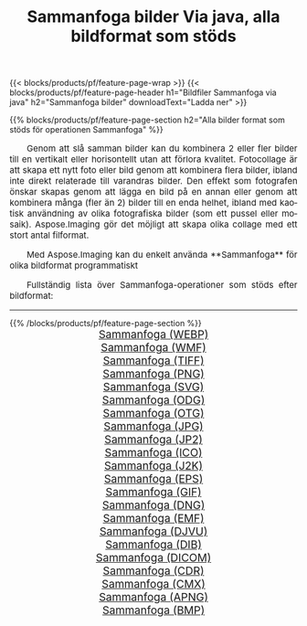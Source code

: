 ﻿---
title: Sammanfoga bilder Via java, alla bildformat som stöds 
weight: 3920
url: /sv/java/merge 
lang: sv
langdirlevel: 2
locales: zh-hans,ja,it,ru,de,es,fr,nl,id,lt,pl,pt,vi,tr,ko,zh-hant,ar,hi,th,sv,cs,uk,he
description: Med Aspose.Imaging kan du enkelt Sammanfoga bilder via java
---

{{< blocks/products/pf/feature-page-wrap >}}
{{< blocks/products/pf/feature-page-header h1="Bildfiler Sammanfoga via java" h2="Sammanfoga bilder" downloadText="Ladda ner" >}}


{{% blocks/products/pf/feature-page-section  h2="Alla bilder format som stöds för operationen Sammanfoga" %}}
<p align="justify" style="text-indent:2em;font-size:15px;">
Genom att slå samman bilder kan du kombinera 2 eller fler bilder till en vertikalt eller horisontellt utan att förlora kvalitet. Fotocollage är att skapa ett nytt foto eller bild genom att kombinera flera bilder, ibland inte direkt relaterade till varandras bilder. Den effekt som fotografen önskar skapas genom att lägga en bild på en annan eller genom att kombinera många (fler än 2) bilder till en enda helhet, ibland med kaotisk användning av olika fotografiska bilder (som ett pussel eller mosaik). Aspose.Imaging gör det möjligt att skapa olika collage med ett stort antal filformat.
</p>
<p align="justify" style="text-indent:2em;font-size:15px;">
Med Aspose.Imaging kan du enkelt använda **Sammanfoga** för olika bildformat programmatiskt
</p>
<p align="justify" style="text-indent:2em;font-size:15px;">
Fullständig lista över Sammanfoga-operationer som stöds efter bildformat:
</p>
<hr/>
{{% /blocks/products/pf/feature-page-section %}}
<div class="container-fluid productfamilypage bg-gray">
    <div class="convertypes bg-gray agp-content section">
        <div class="container">
		<div class="row other-converters" style="gap: 10px;font-size: 19px;text-align:center;">
		    <div class='col-md-2 other-converter remove-lp remove-rp'><a href="/imaging/sv/java/merge/webp" style="padding:15px;">Sammanfoga (WEBP)</a></div><div class='col-md-2 other-converter remove-lp remove-rp'><a href="/imaging/sv/java/merge/wmf" style="padding:15px;">Sammanfoga (WMF)</a></div><div class='col-md-2 other-converter remove-lp remove-rp'><a href="/imaging/sv/java/merge/tiff" style="padding:15px;">Sammanfoga (TIFF)</a></div><div class='col-md-2 other-converter remove-lp remove-rp'><a href="/imaging/sv/java/merge/png" style="padding:15px;">Sammanfoga (PNG)</a></div><div class='col-md-2 other-converter remove-lp remove-rp'><a href="/imaging/sv/java/merge/svg" style="padding:15px;">Sammanfoga (SVG)</a></div><div class='col-md-2 other-converter remove-lp remove-rp'><a href="/imaging/sv/java/merge/odg" style="padding:15px;">Sammanfoga (ODG)</a></div><div class='col-md-2 other-converter remove-lp remove-rp'><a href="/imaging/sv/java/merge/otg" style="padding:15px;">Sammanfoga (OTG)</a></div><div class='col-md-2 other-converter remove-lp remove-rp'><a href="/imaging/sv/java/merge/jpg" style="padding:15px;">Sammanfoga (JPG)</a></div><div class='col-md-2 other-converter remove-lp remove-rp'><a href="/imaging/sv/java/merge/jp2" style="padding:15px;">Sammanfoga (JP2)</a></div><div class='col-md-2 other-converter remove-lp remove-rp'><a href="/imaging/sv/java/merge/ico" style="padding:15px;">Sammanfoga (ICO)</a></div><div class='col-md-2 other-converter remove-lp remove-rp'><a href="/imaging/sv/java/merge/j2k" style="padding:15px;">Sammanfoga (J2K)</a></div><div class='col-md-2 other-converter remove-lp remove-rp'><a href="/imaging/sv/java/merge/eps" style="padding:15px;">Sammanfoga (EPS)</a></div><div class='col-md-2 other-converter remove-lp remove-rp'><a href="/imaging/sv/java/merge/gif" style="padding:15px;">Sammanfoga (GIF)</a></div><div class='col-md-2 other-converter remove-lp remove-rp'><a href="/imaging/sv/java/merge/dng" style="padding:15px;">Sammanfoga (DNG)</a></div><div class='col-md-2 other-converter remove-lp remove-rp'><a href="/imaging/sv/java/merge/emf" style="padding:15px;">Sammanfoga (EMF)</a></div><div class='col-md-2 other-converter remove-lp remove-rp'><a href="/imaging/sv/java/merge/djvu" style="padding:15px;">Sammanfoga (DJVU)</a></div><div class='col-md-2 other-converter remove-lp remove-rp'><a href="/imaging/sv/java/merge/dib" style="padding:15px;">Sammanfoga (DIB)</a></div><div class='col-md-2 other-converter remove-lp remove-rp'><a href="/imaging/sv/java/merge/dicom" style="padding:15px;">Sammanfoga (DICOM)</a></div><div class='col-md-2 other-converter remove-lp remove-rp'><a href="/imaging/sv/java/merge/cdr" style="padding:15px;">Sammanfoga (CDR)</a></div><div class='col-md-2 other-converter remove-lp remove-rp'><a href="/imaging/sv/java/merge/cmx" style="padding:15px;">Sammanfoga (CMX)</a></div><div class='col-md-2 other-converter remove-lp remove-rp'><a href="/imaging/sv/java/merge/apng" style="padding:15px;">Sammanfoga (APNG)</a></div><div class='col-md-2 other-converter remove-lp remove-rp'><a href="/imaging/sv/java/merge/bmp" style="padding:15px;">Sammanfoga (BMP)</a></div>
                </div>
        </div>
    </div>
</div>
<br/>
